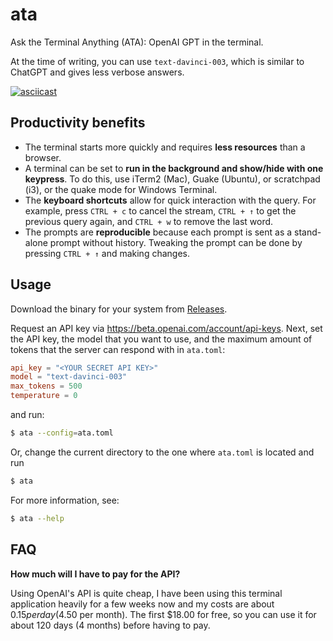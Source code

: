 # ata

Ask the Terminal Anything (ATA): OpenAI GPT in the terminal.

At the time of writing, you can use `text-davinci-003`, which is similar to ChatGPT and gives less verbose answers.

[![asciicast](https://asciinema.org/a/557270.svg)](https://asciinema.org/a/557270)

## Productivity benefits

- The terminal starts more quickly and requires **less resources** than a browser.
- A terminal can be set to **run in the background and show/hide with one keypress**. To do this, use iTerm2 (Mac), Guake (Ubuntu), or scratchpad (i3), or the quake mode for Windows Terminal.
- The **keyboard shortcuts** allow for quick interaction with the query. For example, press `CTRL + c` to cancel the stream, `CTRL + ↑` to get the previous query again, and `CTRL + w` to remove the last word.
- The prompts are **reproducible** because each prompt is sent as a stand-alone prompt without history. Tweaking the prompt can be done by pressing `CTRL + ↑` and making changes.

## Usage

Download the binary for your system from [Releases](https://github.com/rikhuijzer/ata/releases).

Request an API key via <https://beta.openai.com/account/api-keys>.
Next, set the API key, the model that you want to use, and the maximum amount of tokens that the server can respond with in `ata.toml`:

```toml
api_key = "<YOUR SECRET API KEY>"
model = "text-davinci-003"
max_tokens = 500
temperature = 0
```

and run:

```sh
$ ata --config=ata.toml
```

Or, change the current directory to the one where `ata.toml` is located and run

```sh
$ ata
```

For more information, see:

```sh
$ ata --help
```

## FAQ

**How much will I have to pay for the API?**

Using OpenAI's API is quite cheap, I have been using this terminal application heavily for a few weeks now and my costs are about $0.15 per day ($4.50 per month).
The first $18.00 for free, so you can use it for about 120 days (4 months) before having to pay.
